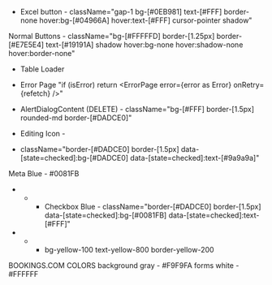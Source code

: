 - Excel button - className="gap-1 bg-[#0EB981] text-[#FFF] border-none hover:bg-[#04966A] hover:text-[#FFF] cursor-pointer shadow"

Normal Buttons - className="bg-[#FFFFFD] border-[1.25px] border-[#E7E5E4] text-[#19191A] shadow hover:bg-none hover:shadow-none hover:border-none"

- Table Loader <div className="w-full flex items-center justify-center">
  <Loader />
  </div>

- Error Page "if (isError) return <ErrorPage error={error as Error} onRetry={refetch} />"

- AlertDialogContent (DELETE) - className="bg-[#FFF] border-[1.5px] rounded-md border-[#DADCE0]"

- Editing Icon - <TbEdit className="h-4 w-4" />

- className="border-[#DADCE0] border-[1.5px] data-[state=checked]:bg-[#DADCE0] data-[state=checked]:text-[#9a9a9a]"

Meta Blue - #0081FB

- - - Checkbox Blue - className="border-[#DADCE0] border-[1.5px] data-[state=checked]:bg-[#0081FB] data-[state=checked]:text-[#FFF]"

- - - bg-yellow-100 text-yellow-800 border-yellow-200

BOOKINGS.COM COLORS
background gray - #F9F9FA
forms white - #FFFFFF

